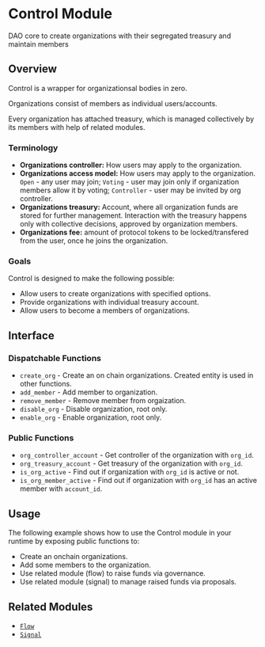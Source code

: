 # Control Module

DAO core to create organizations with their segregated treasury and maintain members

## Overview

Control is a wrapper for organizationsal bodies in zero.

Organizations consist of members as individual users/accounts.

Every organization has attached treasury, which is managed collectively by its members with help of related modules.


### Terminology

* **Organizations controller:** How users may apply to the organization.
* **Organizations access model:** How users may apply to the organization.
`Open` - any user may join;
`Voting` - user may join only if organization members allow it by voting;
`Controller` - user may be invited by org controller.
* **Organizations treasury:** Account, where all organization funds are stored for further management.
Interaction with the treasury happens only with collective decisions, approved by organization members.
* **Organizations fee:** amount of protocol tokens to be locked/transfered from the user, once he joins the organization.

### Goals

Control is designed to make the following possible:

* Allow users to create organizations with specified options.
* Provide organizations with individual treasury account.
* Allow users to become a members of organizations.

## Interface

### Dispatchable Functions

* `create_org` - Create an on chain organizations. Created entity is used in other functions.
* `add_member` - Add member to organization.
* `remove_member` - Remove member from orgaization.
* `disable_org` - Disable organization, root only.
* `enable_org` - Enable organization, root only.

### Public Functions

* `org_controller_account` - Get controller of the organization with `org_id`.
* `org_treasury_account` - Get treasury of the organization with `org_id`.
* `is_org_active` - Find out if organization with `org_id` is active or not.
* `is_org_member_active` - Find out if organization with `org_id` has an active member with `account_id`.

## Usage

The following example shows how to use the Control module in your runtime by exposing public functions to:

* Create an onchain organizations.
* Add some members to the organization.
* Use related module (flow) to raise funds via governance.
* Use related module (signal) to manage raised funds via proposals.


## Related Modules

* [`Flow`](../flow)
* [`Signal`](../signal)
